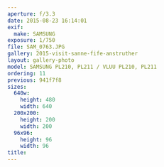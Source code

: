 ```yaml
---
aperture: f/3.3
date: 2015-08-23 16:14:01
exif:
  make: SAMSUNG
exposure: 1/750
file: SAM_0763.JPG
gallery: 2015-visit-sanne-fife-anstruther
layout: gallery-photo
model: SAMSUNG PL210, PL211 / VLUU PL210, PL211
ordering: 11
previous: 941f7f8
sizes:
  640w:
    height: 480
    width: 640
  200x200:
    height: 200
    width: 200
  96x96:
    height: 96
    width: 96
title: 
---
```

